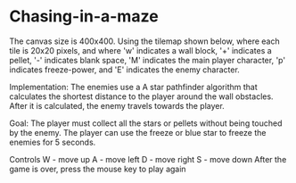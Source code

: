 # Chasing-in-a-maze

The canvas size is 400x400. Using the tilemap shown below, where each tile is 20x20 pixels, 
and where 'w' indicates a wall block, '+' indicates a pellet, '-' indicates blank space, 
'M' indicates the main player character, 'p' indicates freeze-power, and 'E' indicates the enemy character.

Implementation:
The enemies use a A star pathfinder algorithm that calculates the shortest distance
to the player around the wall obstacles. After it is calculated, the enemy travels towards the player.

Goal:
The player must collect all the stars or pellets without being touched by the enemy.
The player can use the freeze or blue star to freeze the enemies for 5 seconds.

Controls
W - move up
A - move left
D - move right
S - move down
After the game is over, press the mouse key to play again
